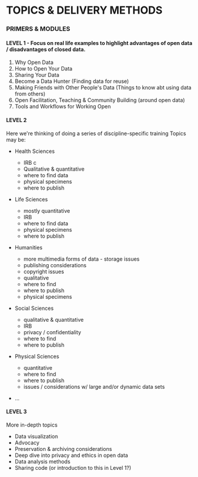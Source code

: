 # TOPICS & DELIVERY METHODS

### PRIMERS & MODULES
#### LEVEL 1 - Focus on real life examples to highlight advantages of open data / disadvantages of closed data.
1. Why Open Data
2. How to Open Your Data
3. Sharing Your Data
4. Become a Data Hunter (Finding data for reuse)
5. Making Friends with Other People's Data (Things to know abt using data from others)
6. Open Facilitation, Teaching & Community Building (around open data)
7. Tools and Workflows for Working Open

#### LEVEL 2
Here we're thinking of doing a series of discipline-specific training 
Topics may be:
* Health Sciences
  * IRB
c
  * Qualitative & quantitative
  * where to find data
  * physical specimens
  * where to publish
* Life Sciences
  * mostly quantitative
  * IRB
  * where to find data
  * physical specimens
  * where to publish
* Humanities
  * more multimedia forms of data - storage issues
  * publishing considerations
  * copyright issues
  * qualitative
  * where to find
  * where to publish
  * physical specimens
* Social Sciences
  * qualitative & quantitative
  * IRB
  * privacy / confidentiality
  * where to find
  * where to publish
* Physical Sciences
  * quantitative
  * where to find
  * where to publish
  * issues / considerations w/ large and/or dynamic data sets
  
  
* ...

#### LEVEL 3
More in-depth topics
* Data visualization
* Advocacy
* Preservation & archiving considerations
* Deep dive into privacy and ethics in open data
* Data analysis methods
* Sharing code (or introduction to this in Level 1?)


